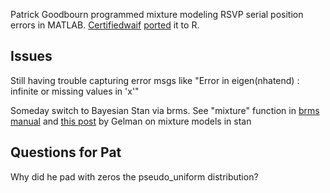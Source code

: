 Patrick Goodbourn programmed mixture modeling RSVP serial position errors in MATLAB. [Certifiedwaif](https://github.com/certifiedwaif/) [ported](https://github.com/certifiedwaif/AttentionalBlink) it to R.

## Issues

Still having trouble capturing error msgs like "Error in eigen(nhatend) : infinite or missing values in 'x'"

Someday switch to Bayesian  Stan via brms. See "mixture" function in [brms manual](https://cran.r-project.org/web/packages/brms/brms.pdf) and [this post](http://andrewgelman.com/2017/08/21/mixture-models-stan-can-use-log_mix/) by Gelman on mixture models in stan

## Questions for Pat

Why did he pad with zeros the pseudo_uniform distribution?

